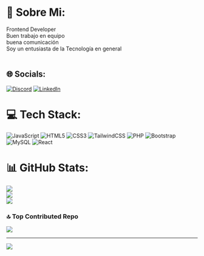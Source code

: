 # 💫 Sobre Mi:
Frontend Developer<br>Buen trabajo en equipo<br>buena comunicación<br>Soy un entusiasta de la Tecnología en general<br><br>


## 🌐 Socials:
[![Discord](https://img.shields.io/badge/Discord-%237289DA.svg?logo=discord&logoColor=white)](https://discord.gg/fuajorge) [![LinkedIn](https://img.shields.io/badge/LinkedIn-%230077B5.svg?logo=linkedin&logoColor=white)](https://linkedin.com/in/https://www.linkedin.com/in/jorge-nu%C3%B1ez-7397b4247/) 

# 💻 Tech Stack:
![JavaScript](https://img.shields.io/badge/javascript-%23323330.svg?style=for-the-badge&logo=javascript&logoColor=%23F7DF1E) ![HTML5](https://img.shields.io/badge/html5-%23E34F26.svg?style=for-the-badge&logo=html5&logoColor=white) ![CSS3](https://img.shields.io/badge/css3-%231572B6.svg?style=for-the-badge&logo=css3&logoColor=white) ![TailwindCSS](https://img.shields.io/badge/tailwindcss-%2338B2AC.svg?style=for-the-badge&logo=tailwind-css&logoColor=white) ![PHP](https://img.shields.io/badge/php-%23777BB4.svg?style=for-the-badge&logo=php&logoColor=white) ![Bootstrap](https://img.shields.io/badge/bootstrap-%238511FA.svg?style=for-the-badge&logo=bootstrap&logoColor=white) ![MySQL](https://img.shields.io/badge/mysql-%2300000f.svg?style=for-the-badge&logo=mysql&logoColor=white) ![React](https://img.shields.io/badge/react-%2320232a.svg?style=for-the-badge&logo=react&logoColor=%2361DAFB)
# 📊 GitHub Stats:
![](https://github-readme-stats.vercel.app/api?username=Jorgenunnez&theme=dark&hide_border=false&include_all_commits=true&count_private=true)<br/>
![](https://github-readme-streak-stats.herokuapp.com/?user=Jorgenunnez&theme=dark&hide_border=false)<br/>
![](https://github-readme-stats.vercel.app/api/top-langs/?username=Jorgenunnez&theme=dark&hide_border=false&include_all_commits=true&count_private=true&layout=compact)

### 🔝 Top Contributed Repo
![](https://github-contributor-stats.vercel.app/api?username=Jorgenunnez&limit=5&theme=dark&combine_all_yearly_contributions=true)

---
[![](https://visitcount.itsvg.in/api?id=Jorgenunnez&icon=7&color=0)](https://visitcount.itsvg.in)

<!-- Proudly created with GPRM ( https://gprm.itsvg.in ) -->
